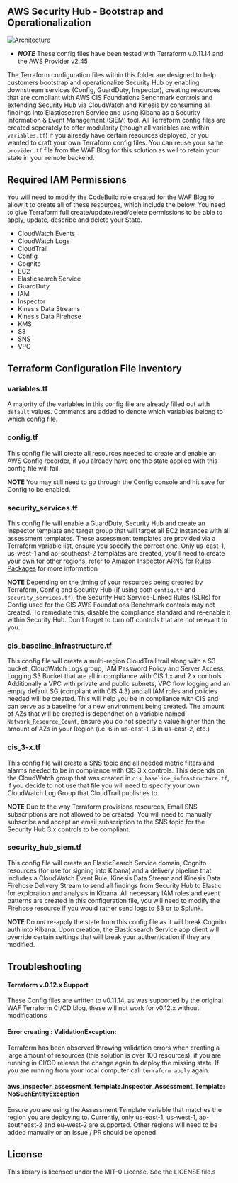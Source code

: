 ## AWS Security Hub - Bootstrap and Operationalization
![Architecture](https://github.com/aws-samples/aws-security-services-with-terraform/blob/master/aws-security-hub-boostrap-and-operationalization/Architecture.jpg)

* ***NOTE*** These config files have been tested with Terraform v.0.11.14 and the AWS Provider v2.45

The Terraform configuration files within this folder are designed to help customers bootstrap and operationalize Security Hub by enabling downstream services (Config, GuardDuty, Inspector), creating resources that are compliant with AWS CIS Foundations Benchmark controls and extending Security Hub via CloudWatch and Kinesis by consuming all findings into Elasticsearch Service and using Kibana as a Security Information & Event Management (SIEM) tool. All Terraform config files are created seperately to offer modularity (though all variables are within `variables.tf`) if you already have certain resources deployed, or you wanted to craft your own Terraform config files. You can reuse your same `provider.tf` file from the WAF Blog for this solution as well to retain your state in your remote backend.

## Required IAM Permissions
You will need to modify the CodeBuild role created for the WAF Blog to allow it to create all of these resources, which include the below. You need to give Terraform full create/update/read/delete permissions to be able to apply, update, describe and delete your State.
- CloudWatch Events
- CloudWatch Logs
- CloudTrail
- Config
- Cognito
- EC2
- Elasticsearch Service
- GuardDuty
- IAM
- Inspector
- Kinesis Data Streams
- Kinesis Data Firehose
- KMS
- S3
- SNS
- VPC

## Terraform Configuration File Inventory
### variables.tf
A majority of the variables in this config file are already filled out with `default` values. Comments are added to denote which variables belong to which config file.

### config.tf
This config file will create all resources needed to create and enable an AWS Config recorder, if you already have one the state applied with this config file will fail.

**NOTE** You may still need to go through the Config console and hit save for Config to be enabled.

### security_services.tf
This config file will enable a GuardDuty, Security Hub and create an Inspector template and target group that will target all EC2 instances with all assessment templates. These assessment templates are provided via a Terraform variable list, ensure you specify the correct one. Only us-east-1, us-west-1 and ap-southeast-2 templates are created, you'll need to create your own for other regions, refer to [Amazon Inspector ARNS for Rules Packages](https://docs.aws.amazon.com/inspector/latest/userguide/inspector_rules-arns.html) for more information

**NOTE** Depending on the timing of your resources being created by Terraform, Config and Security Hub (if using both `config.tf` and `security_services.tf`), the Security Hub Service-Linked Rules (SLRs) for Config used for the CIS AWS Foundations Benchmark controls may not created. To remediate this, disable the compliance standard and re-enable it within Security Hub. Don't forget to turn off controls that are not relevant to you.

### cis_baseline_infrastructure.tf
This config file will create a multi-region CloudTrail trail along with a S3 bucket, CloudWatch Logs group, IAM Password Policy and Server Access Logging S3 Bucket that are all in compliance with CIS 1.x and 2.x controls. Additionally a VPC with private and public subnets, VPC flow logging and an empty default SG (compliant with CIS 4.3) and all IAM roles and policies needed will be created. This will help you be in compliance with CIS and can serve as a baseline for a new environment being created. The amount of AZs that will be created is dependnet on a variable named `Network_Resource_Count`, ensure you do not specify a value higher than the amount of AZs in your Region (i.e. 6 in us-east-1, 3 in us-east-2, etc.)

### cis_3-x.tf
This config file will create a SNS topic and all needed metric filters and alarms needed to be in compliance with CIS 3.x controls. This depends on the CloudWatch group that was created in `cis_baseline_infrastructure.tf`, if you decide to not use that file you will need to specify your own CloudWatch Log Group that CloudTrail publishes to.

**NOTE** Due to the way Terraform provisions resources, Email SNS subscriptions are not allowed to be created. You will need to manually subscribe and accept an email subscription to the SNS topic for the Security Hub 3.x controls to be compliant.

### security_hub_siem.tf
This config file will create an ElasticSearch Service domain, Cognito resources (for use for signing into Kibana) and a delivery pipeline that includes a CloudWatch Event Rule, Kinesis Data Stream and Kinesis Data Firehose Delivery Stream to send all findings from Security Hub to Elastic for exploration and analysis in Kibana. All necessary IAM roles and event patterns are created in this configuration file, you will need to modify the Firehose resource if you would rather send logs to S3 or to Splunk.

**NOTE** Do *not* re-apply the state from this config file as it will break Cognito auth into Kibana. Upon creation, the Elasticsearch Service app client will override certain settings that will break your authentication if they are modified.

## Troubleshooting
#### Terraform v.0.12.x Support
These Config files are written to v0.11.14, as was supported by the original WAF Terraform CI/CD blog, these will not work for v0.12.x without modifications

#### Error creating <resource>: ValidationException: 
Terraform has been observed throwing validation errors when creating a large amount of resources (this solution is over 100 resources), if you are running in CI/CD release the change again to deploy the missing state. If you are running from your local computer call `terraform apply` again.

#### aws_inspector_assessment_template.Inspector_Assessment_Template: NoSuchEntityException
Ensure you are using the Assessment Template variable that matches the region you are deploying to. Currently, only us-east-1, us-west-1, ap-southeast-2 and eu-west-2 are supported. Other regions will need to be added manually or an Issue / PR should be opened.

## License

This library is licensed under the MIT-0 License. See the LICENSE file.s
